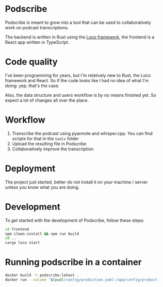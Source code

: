 # Podscribe

Podscribe is meant to grow into a tool that can be used to collaboratively work
on podcast transcriptions.

The backend is written in Rust using the [Loco framework](https://loco.rs), the
frontend is a React app written in TypeScript.

# Code quality

I've been programming for years, but I'm relatively new to Rust, the Loco
framework and React. So if the code looks like I had no idea of what I'm
doing: yep, that's the case.

Also, the data structure and users workflow is by no means finished yet. So
expect a lot of changes all over the place.

# Workflow

1. Transcribe the podcast using pyannote and whisper.cpp. You can find scripts
   for that in the `tools` folder
1. Upload the resulting file in Podscribe
1. Collaboratively improve the transcription

# Deployment

The project just started, better do not install it on your machine / server
unless you know what you are doing.

# Development

To get started with the development of Podscribe, follow these steps:

```sh
cd frontend
npm clean-install && npm run build
cd ..
cargo loco start
```

# Running podscribe in a container

```sh
docker build -t podscribe:latest .
docker run --volume "$(pwd)/config/production.yaml:/app/config/production.yaml" -p 5150:5150 podscribe:latest
```
